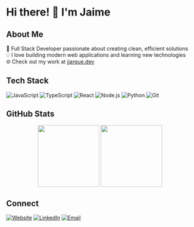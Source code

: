 # Hi there! 👋 I'm Jaime

## About Me
🚀 Full Stack Developer passionate about creating clean, efficient solutions  
💡 I love building modern web applications and learning new technologies  
🌐 Check out my work at [jjarque.dev](https://jjarque.dev)

## Tech Stack
![JavaScript](https://img.shields.io/badge/-JavaScript-F7DF1E?style=flat-square&logo=javascript&logoColor=black)
![TypeScript](https://img.shields.io/badge/-TypeScript-3178C6?style=flat-square&logo=typescript&logoColor=white)
![React](https://img.shields.io/badge/-React-61DAFB?style=flat-square&logo=react&logoColor=black)
![Node.js](https://img.shields.io/badge/-Node.js-339933?style=flat-square&logo=node.js&logoColor=white)
![Python](https://img.shields.io/badge/-Python-3776AB?style=flat-square&logo=python&logoColor=white)
![Git](https://img.shields.io/badge/-Git-F05032?style=flat-square&logo=git&logoColor=white)

## GitHub Stats
<div align="center">
  <img src="https://github-readme-stats.vercel.app/api?username=jjarque&show_icons=true&theme=dark&hide_border=true" height="165">
  <img src="https://github-readme-stats.vercel.app/api/top-langs/?username=jjarque&layout=compact&theme=dark&hide_border=true" height="165">
</div>

## Connect
[![Website](https://img.shields.io/badge/Website-000000?style=for-the-badge&logo=About.me&logoColor=white)](https://jjarque.dev)
[![LinkedIn](https://img.shields.io/badge/LinkedIn-0077B5?style=for-the-badge&logo=linkedin&logoColor=white)](https://linkedin.com/in/jjarque1)
[![Email](https://img.shields.io/badge/Email-D14836?style=for-the-badge&logo=gmail&logoColor=white)](mailto:jaimejarquegutierrez1@gmail.com)
